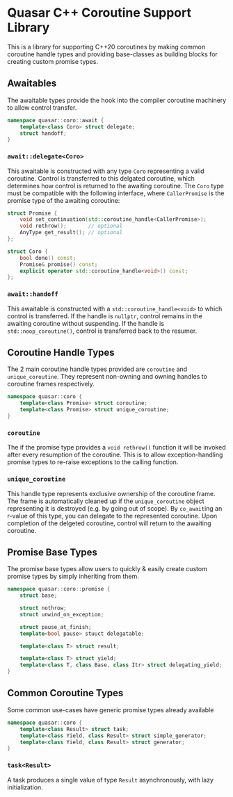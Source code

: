 # Quasar C++ Coroutine Support Library

This is a library for supporting C++20 coroutines by making common coroutine handle types and providing base-classes as building blocks for creating custom promise types.

## Awaitables
The awaitable types provide the hook into the compiler coroutine machinery to allow control transfer.

```c++
namespace quasar::coro::await {
	template<class Coro> struct delegate;
	struct handoff;
}
```

### `await::delegate<Coro>`
This awaitable is constructed with any type `Coro` representing a valid coroutine. Control is transferred to this delgated coroutine, which determines how control is returned to the awaiting coroutine. The `Coro` type must be compatible with the following interface, where `CallerPromise` is the promise type of the awaiting coroutine:
```c++
struct Promise {
	void set_continuation(std::coroutine_handle<CallerPromise>);
	void rethrow();       // optional
	AnyType get_result(); // optional
};

struct Coro {
	bool done() const;
	Promise& promise() const;
	explicit operator std::coroutine_handle<void>() const;
};
```

### `await::handoff`
This awaitable is constructed with a `std::coroutine_handle<void>` to which control is transferred. If the handle is `nullptr`, control remains in the awaiting coroutine without suspending. If the handle is `std::noop_coroutine()`, control is transferred back to the resumer.

## Coroutine Handle Types
The 2 main coroutine handle types provided are `coroutine` and `unique_coroutine`. They represent non-owning and owning handles to coroutine frames respectively.

```c++
namespace quasar::coro {
	template<class Promise> struct coroutine;
	template<class Promise> struct unique_coroutine;
}
```
### `coroutine`
The if the promise type provides a `void rethrow()` function it will be invoked after every resumption of the coroutine. This is to allow exception-handling promise types to re-raise exceptions to the calling function.

### `unique_coroutine`
This handle type represents exclusive ownership of the coroutine frame. The frame is automatically cleaned up if the `unique_coroutine` object representing it is destroyed (e.g. by going out of scope). By `co_await`ing an r-value of this type, you can delegate to the represented coroutine. Upon completion of the delgeted coroutine, control will return to the awaiting coroutine.

## Promise Base Types
The promise base types allow users to quickly & easily create custom promise types by simply inheriting from them.

```c++
namespace quasar::coro::promise {
	struct base;

	struct nothrow;
	struct unwind_on_exception;

	struct pause_at_finish;
	template<bool pause> stuuct delegatable;

	template<class T> struct result;

	template<class T> struct yield;
	template<class T, class Base, class Itr> struct delegating_yield;
}
```

## Common Coroutine Types
Some common use-cases have generic promise types already available
```c++
namespace quasar::coro {
	template<class Result> struct task;
	template<class Yield, class Result> struct simple_generator;
	template<class Yield, class Result> struct generator;
}
```

### `task<Result>`
A task produces a single value of type `Result` asynchronously, with lazy initialization.

